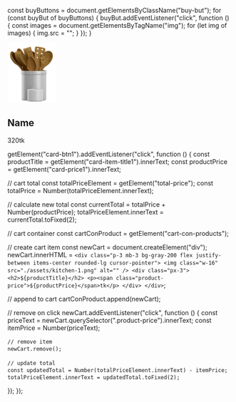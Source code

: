 const buyButtons = document.getElementsByClassName("buy-but");
for (const buyBut of buyButtons) {
  buyBut.addEventListener("click", function () {
    const images = document.getElementsByTagName("img");
    for (let img of images) {
      img.src = "";
    }
  });
}




 <div class=" p-3 mb-3 bg-gray-200 flex justify-between items-center rounded-lg">
                  <img class="w-16" src="./assets/kitchen-1.png" alt="" />
                  <div class="px-3">
                    <h2>Name</h2>
                    <p><span id="">320</span>tk</p>
                  </div>
                </div>






<!-- ! cart add remove -->
getElement("card-btn1").addEventListener("click", function () {
  const productTitle = getElement("card-item-title1").innerText;
  const productPrice = getElement("card-price1").innerText;

  // cart total
  const totalPriceElement = getElement("total-price");
  const totalPrice = Number(totalPriceElement.innerText);

  // calculate new total
  const currentTotal = totalPrice + Number(productPrice);
  totalPriceElement.innerText = currentTotal.toFixed(2);

  // cart container
  const cartConProduct = getElement("cart-con-products");

  // create cart item
  const newCart = document.createElement("div");
  newCart.innerHTML = `
    <div class="p-3 mb-3 bg-gray-200 flex justify-between items-center rounded-lg cursor-pointer">
      <img class="w-16" src="./assets/kitchen-1.png" alt="" />
      <div class="px-3">
        <h2>${productTitle}</h2>
        <p><span class="product-price">${productPrice}</span>tk</p>
      </div>
    </div>
  `;

  // append to cart
  cartConProduct.append(newCart);

  // remove on click
  newCart.addEventListener("click", function () {
    const priceText = newCart.querySelector(".product-price").innerText;
    const itemPrice = Number(priceText);

    // remove item
    newCart.remove();

    // update total
    const updatedTotal = Number(totalPriceElement.innerText) - itemPrice;
    totalPriceElement.innerText = updatedTotal.toFixed(2);
  });
});
